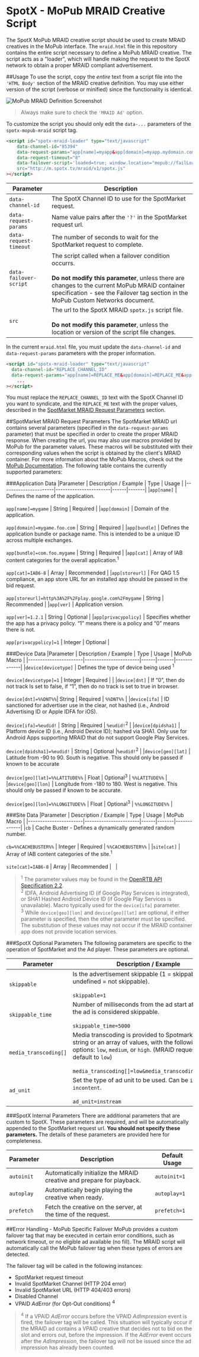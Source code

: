 # SpotX - MoPub MRAID Creative Script

The SpotX MoPub MRAID creative script should be used to create MRAID creatives in the MoPub interface.
The `mraid.html` file in this repository contains the entire script necessary to define a MoPub MRAID creative.
The script acts as a "loader", which will handle making the request to the SpotX network to obtain a
proper MRAID compliant advertisement.

##Usage
To use the script, copy the *entire* text from a script file into the `'HTML Body'` section
of the MRAID creative definition.  You may use either version of the script (verbose or minified)
since the functionality is identical.   

![MoPub MRAID Definition Screenshot](screenshots/screen1.png)

> Always make sure to check the `'MRAID Ad'` option.

To customize the script you should only edit the `data-...` parameters of the `spotx-mopub-mraid` script tag.
```html
<script id="spotx-mraid-loader" type="text/javascript"
    data-channel-id="85394"
    data-request-params="app[name]=myapp&app[domain]=myapp.mydomain.com&app[bundle]=com.mydomain.myapp&media_transcoding[]=low&ad_unit=instream&device[devicetype]=1&device[ifa]=%eudid!&device[dnt]=%%DNT%%&cb=%%CACHEBUSTER%%"
    data-request-timeout="8"
    data-failover-script='loaded=true; window.location="mopub://failLoad";'
    src="http://m.spotx.tv/mraid/v1/spotx.js"
></script>
```

| Parameter              | Description |
|------------------------|-------------|
|`data-channel-id`       | The SpotX Channel ID to use for the SpotMarket request. |
|`data-request-params`   | Name value pairs after the `'?'` in the SpotMarket request url. |
|`data-request-timeout`  | The number of seconds to wait for the SpotMarket request to complete. |
|`data-failover-script`  | The script called when a failover condition occurrs.<br/><br/>**Do not modify this parameter**, unless there are changes to the current MoPub MRAID container specification - see the Failover tag section in the MoPub Custom Networks document. |
|`src`                   | The url to the SpotX MRAID `spotx.js` script file.<br/><br/>**Do not modify this parameter**, unless the location or version of the script file changes. |


In the current `mraid.html` file, you must update the `data-channel-id` and `data-request-params` parameters with the proper information. 
```html
<script id="spotx-mraid-loader" type="text/javascript"
  data-channel-id="REPLACE_CHANNEL_ID"
  data-request-params="app[name]=REPLACE_ME&app[domain]=REPLACE_ME&app[bundle]=REPLACE_ME&device[devicetype]=1&device[ifa]=%eudid!&device[dnt]=%%DNT%%&cb=%%CACHEBUSTER%%";
    ...
></script>
```
You must replace the `REPLACE_CHANNEL_ID` text with the SpotX Channel ID you want to syndicate, and the `REPLACE_ME` text
with the proper values, described in the [SpotMarket MRAID Request Parameters](#spotmarket-mraid-request-parameters) section.

##SpotMarket MRAID Request Parameters
The SpotMarket MRAID url contains several parameters (specified in the `data-request-params` parameter) that must be specified in order to create the proper MRAID response.  When creating the url, you may also use
macros provided by MoPub for the parameter values.  These macros will be substituted with their corresponding values when the script is obtained by the client's MRAID container.
For more information about the MoPub Macros, check out the [MoPub Documentation](https://dev.twitter.com/mopub/ui/macros). 
The following table contains the currently supported parameters:

###Application Data
|Parameter             | Description / Example | Type | Usage |
|----------------------|-----------------------|------|-------|
|`app[name]`           | Defines the name of the application.<br/><br/>`app[name]=mygame` | String | Required |
|`app[domain]`         | Domain of the application.<br/><br/>`app[domain]=mygame.foo.com` | String | Required |
|`app[bundle]`         | Defines the application bundle or package name. This is intended to be a unique ID across multiple exchanges.<br/><br/>`app[bundle]=com.foo.mygame` | String | Required |
|`app[cat]`            | Array of IAB content categories for the overall application.<sup>1</sup><br/><br/>`app[cat]=IAB6-8` | Array | Recommended |
|`app[storeurl]`       | For QAG 1.5 compliance, an app store URL for an installed app should be passed in the bid request.<br/><br/>`app[storeurl]=http%3A%2F%2Fplay.google.com%2Fmygame` | String | Recommended |
|`app[ver]`            | Application version.<br/><br/>`app[ver]=1.2.1` | String | Optional |
|`app[privacypolicy]`  | Specifies whether the app has a privacy policy. “1” means there is a policy and “0” means there is not.<br/><br/>`app[privacypolicy]=1` | Integer | Optional |

###Device Data
|Parameter              | Description / Example | Type | Usage | MoPub Macro |
|-----------------------|-----------------------|------|-------|-------------|
|`device[devicetype]`   | Defines the type of device being used <sup>1</sup><br/><br/>`device[devicetype]=1` | Integer | Required | |
|`device[dnt]`          | If “0”, then do not track Is set to false, if “1”, then do no track is set to true in browser.<br/><br/>`device[dnt]=%%DNT%%`| String | Required | `%%DNT%%` |
|`device[ifa]`          | ID sanctioned for advertiser use in the clear, not hashed (i.e., Android Advertising ID or Apple IDFA for iOS).<br/><br/>`device[ifa]=%eudid!` | String | Required | `%eudid!`<sup>2</sup> |
|`device[dpidsha1]`     | Platform device ID (i.e., Android Device ID); hashed via SHA1. Only use for Android Apps supporting MRAID that do not support Google Play Services.<br/><br/>`device[dpidsha1]=%eudid!` | String | Optional |`%eudid!`<sup>2</sup> |
|`device[geo][lat]`     | Latitude from -90 to 90. South is negative. This should only be passed if known to be accurate<br/><br/>`device[geo][lat]=%%LATITUDE%%` | Float | Optional<sup>3</sup> | `%%LATITUDE%%` |
|`device[geo][lon]`     | Longitude from -180 to 180. West is negative. This should only be passed if known to be accurate.<br/><br/>`device[geo][lon]=%%LONGITUDE%%` | Float | Optional<sup>3</sup> | `%%LONGITUDE%%` |

###Site Data
|Parameter              | Description / Example | Type | Usage | MoPub Macro |
|-----------------------|-----------------------|------|-------|-------------|
|`cb`                   | Cache Buster - Defines a dynamically generated random number.<br/><br/>`cb=%%CACHEBUSTER%%` | Integer | Required | `%%CACHEBUSTER%%` |
|`site[cat]`            | Array of IAB content categories of the site.<sup>1</sup><br/><br/>`site[cat]=IAB6-8` | Array | Recommended | &nbsp; |

> <sup>1</sup> The parameter values may be found in the [OpenRTB API Specification 2.2](http://www.iab.com/wp-content/uploads/2015/06/OpenRTBAPISpecificationVersion2_2.pdf).<br/>
> <sup>2</sup> IDFA, Android Advertising ID (if Google Play Services is integrated), or SHA1 Hashed Android Device ID (if Google Play Services is unavailable).  Macro typically used for the `device[ifa]` parameter.<br/>
> <sup>3</sup> While `device[geo][lon]` and `device[geo][lat]` are optional, if either parameter is specified, then the other parameter must be specified.  The substitution of these
values may not occur if the MRAID container app does not provide location services.

###SpotX Optional Parameters
The following parameters are specific to the operation of SpotMarket and the Ad player.  These parameters are optional.

|Parameter              | Description / Example | Type | Usage |
|-----------------------|-----------------------|------|-------|
|`skippable`            | Is the advertisement skippable (1 = skippable, 0 or undefined = not skippable).<br/><br/>`skippable=1` | Integer | Optional |
|`skippable_time`       | Number of milliseconds from the ad start after which the ad is considered skippable.<br/><br/>`skippable_time=5000` | Integer | Optional |
|`media_transcoding[]`  | Media transcoding is provided to Spotmarket as a string or an array of values, with the following 3 options: `low`, `medium`, or `high`. (MRAID requests will default to `low`)<br/><br/>`media_transcoding[]=low&media_transcoding[]=medium` | String or Array | Recommended |
|`ad_unit`              | Set the type of ad unit to be used. Can be `instream`, or `incontent`.<br/><br/>`ad_unit=instream` | String | Recommended |

###SpotX Internal Parameters
There are additional parameters that are custom to SpotX.  These parameters are required, and will be automatically appended to the SpotMarket request url.
**You should not specify these parameters.**  The details of these parameters are provided here for completeness.

|Parameter              | Description | Default Usage |
|-----------------------|-------------|---------------|
|`autoinit`             | Automatically initialize the MRAID creative and prepare for playback. | `autoinit=1` |
|`autoplay`             | Automatically begin playing the creative when ready. | `autoplay=1` |
|`prefetch`             | Fetch the creative on the server, at the time of the request. | `prefetch=1` |

##Error Handling - MoPub Specific Failover
MoPub provides a custom failover tag that may be executed in certain error conditions, such as network
timeout, or no eligible ad available (no fill).  The MRAID script will automatically call the MoPub failover
tag when these types of errors are detected.

The failover tag will be called in the following instances:

* SpotMarket request timeout
* Invalid SpotMarket Channel (HTTP 204 error)
* Invalid SpotMarket URL (HTTP 404/403 errors)
* Disabled Channel
* VPAID *AdError* (for Opt-Out conditions) <sup>4</sup>

> <sup>4</sup> If a VPAID *AdError* occurs before the VPAID *AdImpression* event is fired, the failover tag
will be called.  This situation will typically occur if the MRAID ad contains a VPAID creative that decides
not to bid on the slot and errors out, before the impression.  If the *AdError* event occurs after the
*AdImpression*, the failover tag will not be issued since the ad impression has already been counted. 